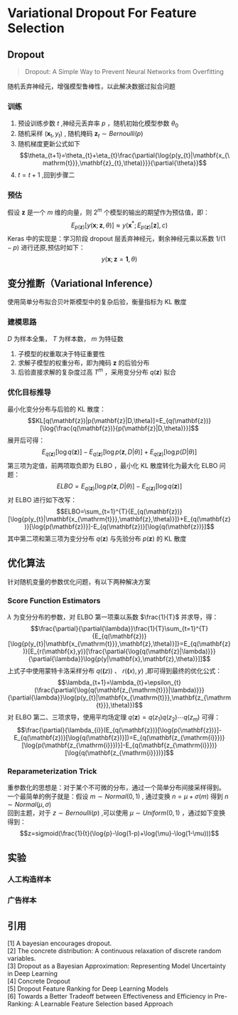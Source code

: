 # Variational Dropout For Feature Selection
## Dropout
> Dropout: A Simple Way to Prevent Neural Networks from Overfitting

随机丢弃神经元，增强模型鲁棒性，以此解决数据过拟合问题
### 训练
1. 预设训练步数 $t$ ,神经元丢弃率 $p$ ，随机初始化模型参数 $\theta_{0}$ 
2. 随机采样 $(\mathbf{x_{\mathrm{t}}},y_{t})$ , 随机掩码 $\mathbf{z}_{t}\sim{Bernoulli(p)}$
3. 随机梯度更新公式如下
   $$\theta_{t+1}=\theta_{t}+\eta_{t}\frac{\partial{\log{p(y_{t}|\mathbf{x_{\mathrm{t}}},\mathbf{z}_{t},\theta)}}}{\partial{\theta}}$$
4. $t=t+1$ ,回到步骤二
### 预估
假设 $\mathbf{z}$ 是一个 $m$ 维的向量，则 $2^{m}$ 个模型的输出的期望作为预估值，即：
$$E_{p(\mathbf{z})}[y(\mathbf{x};\mathbf{z},\theta)]\approx{y(\mathbf{x}^*;E_{p(\mathbf{z})}[\mathbf{z}],c)}$$
Keras 中的实现是：学习阶段 dropout 层丢弃神经元，剩余神经元乘以系数 $1/(1-p)$ 进行还原,预估时如下： 
$$y(\mathbf{x};\mathbf{z}=\mathbf{1},\theta)$$
## 变分推断（Variational Inference）
使用简单分布拟合贝叶斯模型中的复杂后验，衡量指标为 KL 散度
### 建模思路
$D$ 为样本全集， $T$ 为样本数， $m$ 为特征数
1. 子模型的权重取决于特征重要性
2. 求解子模型的权重分布，即为掩码 $\mathbf{z}$ 的后验分布
3. 后验直接求解的复杂度过高 $T^m$ ，采用变分分布 $q(\mathbf{z})$ 拟合
### 优化目标推导
最小化变分分布与后验的 KL 散度：
$$KL[q(\mathbf{z})|p(\mathbf{z}|D,\theta)]=E_{q(\mathbf{z})}[\log{\frac{q(\mathbf{z})}{p(\mathbf{z}|D,\theta)}}]$$
展开后可得：
$$E_{q(\mathbf{z})}[\log{q(\mathbf{z})}]-E_{q(\mathbf{z})}[\log{p(\mathbf{z},D|\theta)}]+E_{q(\mathbf{z})}[\log{p(D|\theta)}]$$
第三项为定值，前两项取负即为 ELBO ，最小化 KL 散度转化为最大化 ELBO 问题：
$$ELBO=E_{q(\mathbf{z})}[\log{p(\mathbf{z},D|\theta)}]-E_{q(\mathbf{z})}[\log{q(\mathbf{z})}]$$
对 ELBO 进行如下改写：
$$ELBO=\sum_{t=1}^{T}{E_{q(\mathbf{z})}[\log{p(y_{t}|\mathbf{x_{\mathrm{t}}},\mathbf{z},\theta)}]}+E_{q(\mathbf{z})}[\log{p(\mathbf{z})}]-E_{q(\mathbf{z})}[\log{q(\mathbf{z})}]$$
其中第二项和第三项为变分分布 $q(\mathbf{z})$ 与先验分布 $p(\mathbf{z})$ 的 KL 散度
## 优化算法
针对随机变量的参数优化问题，有以下两种解决方案
### Score Function Estimators
$\lambda$ 为变分分布的参数，对 ELBO 第一项乘以系数 $\frac{1}{T}$ 并求导，得：
$$\frac{\partial}{\partial{\lambda}}\frac{1}{T}\sum_{t=1}^{T}{E_{q(\mathbf{z})}[\log{p(y_{t}|\mathbf{x_{\mathrm{t}}},\mathbf{z},\theta)}]}=E_{q(\mathbf{z})}[E_{r(\mathbf{x},y)}[\frac{\partial{\log{q(\mathbf{z}|\lambda)}}}{\partial{\lambda}}\log{p(y|\mathbf{x},\mathbf{z},\theta)}]]$$
上式子中使用蒙特卡洛采样分布 $q(\mathbf(z))$ 、 $r(\mathbf(x),y)$ ,即可得到最终的优化公式：
$$\lambda_{t+1}=\lambda_{t}+\epsilon_{t}(\frac{\partial{\log{q(\mathbf{z_{\mathrm{t}}}|\lambda)}}}{\partial{\lambda}}\log{p(y_{t}|\mathbf{x_{\mathrm{t}}},\mathbf{z_{\mathrm{t}}},\theta)})$$
对 ELBO 第二、三项求导，使用平均场定理 $q(\mathbf{z})=q(z_{1})q(z_{2})\cdots q(z_{m})$ 可得：
$$\frac{\partial}{\lambda_{i}}(E_{q(\mathbf{z})}[\log{p(\mathbf{z})}]-E_{q(\mathbf{z})}[\log{q(\mathbf{z})}])=E_{q(\mathbf{z_{\mathrm{i}}})}[\log{p(\mathbf{z_{\mathrm{i}}})}]-E_{q(\mathbf{z_{\mathrm{i}}})}[\log{q(\mathbf{z_{\mathrm{i}}})}]$$
### Reparameterization Trick
重参数化的思想是：对于某个不可微的分布，通过一个简单分布间接采样得到。  
一个最简单的例子就是：假设 $m\sim Normal(0,1)$ , 通过变换 $n=\mu+\sigma(m)$ 得到 $n\sim Normal(\mu,\sigma)$  
回到主题，对于 $z\sim{Bernoulli(p)}$ ,可以使用 $\mu\sim Uniform(0,1)$ ，通过如下变换得到：
$$z=sigmoid(\frac{1}{t}(\log{p}-\log(1-p)+\log{\mu}-\log(1-\mu)))$$
## 实验
### 人工构造样本
### 广告样本
## 引用
[1] A bayesian encourages dropout.  
[2] The concrete distribution: A continuous relaxation of discrete random variables.   
[3] Dropout as a Bayesian Approximation: Representing Model Uncertainty in Deep Learning  
[4] Concrete Dropout  
[5] Dropout Feature Ranking for Deep Learning Models  
[6] Towards a Better Tradeoff between Effectiveness and Efficiency in Pre-Ranking: A Learnable Feature Selection based Approach  
